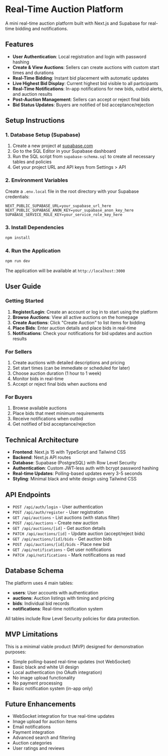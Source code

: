 # Real-Time Auction Platform

A mini real-time auction platform built with Next.js and Supabase for real-time bidding and notifications.

## Features

- **User Authentication**: Local registration and login with password hashing
- **Create & View Auctions**: Sellers can create auctions with custom start times and durations
- **Real-Time Bidding**: Instant bid placement with automatic updates
- **Live Highest Bid Display**: Current highest bid visible to all participants
- **Real-Time Notifications**: In-app notifications for new bids, outbid alerts, and auction results
- **Post-Auction Management**: Sellers can accept or reject final bids
- **Bid Status Updates**: Buyers are notified of bid acceptance/rejection

## Setup Instructions

### 1. Database Setup (Supabase)

1. Create a new project at [supabase.com](https://supabase.com)
2. Go to the SQL Editor in your Supabase dashboard
3. Run the SQL script from `supabase-schema.sql` to create all necessary tables and policies
4. Get your project URL and API keys from Settings > API

### 2. Environment Variables

Create a `.env.local` file in the root directory with your Supabase credentials:

```env
NEXT_PUBLIC_SUPABASE_URL=your_supabase_url_here
NEXT_PUBLIC_SUPABASE_ANON_KEY=your_supabase_anon_key_here
SUPABASE_SERVICE_ROLE_KEY=your_service_role_key_here
```

### 3. Install Dependencies

```bash
npm install
```

### 4. Run the Application

```bash
npm run dev
```

The application will be available at `http://localhost:3000`

## User Guide

### Getting Started

1. **Register/Login**: Create an account or log in to start using the platform
2. **Browse Auctions**: View all active auctions on the homepage
3. **Create Auctions**: Click "Create Auction" to list items for bidding
4. **Place Bids**: Enter auction details and place bids in real-time
5. **Notifications**: Check your notifications for bid updates and auction results

### For Sellers

1. Create auctions with detailed descriptions and pricing
2. Set start times (can be immediate or scheduled for later)
3. Choose auction duration (1 hour to 1 week)
4. Monitor bids in real-time
5. Accept or reject final bids when auctions end

### For Buyers

1. Browse available auctions
2. Place bids that meet minimum requirements
3. Receive notifications when outbid
4. Get notified of bid acceptance/rejection

## Technical Architecture

- **Frontend**: Next.js 15 with TypeScript and Tailwind CSS
- **Backend**: Next.js API routes
- **Database**: Supabase (PostgreSQL) with Row Level Security
- **Authentication**: Custom JWT-less auth with bcrypt password hashing
- **Real-time Updates**: Polling-based updates every 3-5 seconds
- **Styling**: Minimal black and white design using Tailwind CSS

## API Endpoints

- `POST /api/auth/login` - User authentication
- `POST /api/auth/register` - User registration
- `GET /api/auctions` - List auctions (with status filter)
- `POST /api/auctions` - Create new auction
- `GET /api/auctions/[id]` - Get auction details
- `PATCH /api/auctions/[id]` - Update auction (accept/reject bids)
- `GET /api/auctions/[id]/bids` - Get auction bids
- `POST /api/auctions/[id]/bids` - Place new bid
- `GET /api/notifications` - Get user notifications
- `PATCH /api/notifications` - Mark notifications as read

## Database Schema

The platform uses 4 main tables:

- **users**: User accounts with authentication
- **auctions**: Auction listings with timing and pricing
- **bids**: Individual bid records
- **notifications**: Real-time notification system

All tables include Row Level Security policies for data protection.

## MVP Limitations

This is a minimal viable product (MVP) designed for demonstration purposes:

- Simple polling-based real-time updates (not WebSocket)
- Basic black and white UI design
- Local authentication (no OAuth integration)
- No image upload functionality
- No payment processing
- Basic notification system (in-app only)

## Future Enhancements

- WebSocket integration for true real-time updates
- Image upload for auction items
- Email notifications
- Payment integration
- Advanced search and filtering
- Auction categories
- User ratings and reviews
